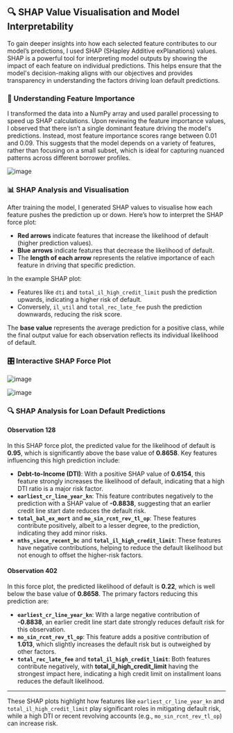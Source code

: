 ## 🔍 SHAP Value Visualisation and Model Interpretability

To gain deeper insights into how each selected feature contributes to our model’s predictions, I used SHAP (SHapley Additive exPlanations) values. SHAP is a powerful tool for interpreting model outputs by showing the impact of each feature on individual predictions. This helps ensure that the model's decision-making aligns with our objectives and provides transparency in understanding the factors driving loan default predictions.

### 🧩 Understanding Feature Importance

I transformed the data into a NumPy array and used parallel processing to speed up SHAP calculations. Upon reviewing the feature importance values, I observed that there isn’t a single dominant feature driving the model's predictions. Instead, most feature importance scores range between 0.01 and 0.09. This suggests that the model depends on a variety of features, rather than focusing on a small subset, which is ideal for capturing nuanced patterns across different borrower profiles.

![image](https://github.com/user-attachments/assets/579685a3-4427-4530-9bac-30d72aa3bc63)


### 📊 SHAP Analysis and Visualisation

After training the model, I generated SHAP values to visualise how each feature pushes the prediction up or down. Here’s how to interpret the SHAP force plot:

- **Red arrows** indicate features that increase the likelihood of default (higher prediction values).
- **Blue arrows** indicate features that decrease the likelihood of default.
- The **length of each arrow** represents the relative importance of each feature in driving that specific prediction.

In the example SHAP plot:
- Features like `dti` and `total_il_high_credit_limit` push the prediction upwards, indicating a higher risk of default.
- Conversely, `il_util` and `total_rec_late_fee` push the prediction downwards, reducing the risk score.
  
The **base value** represents the average prediction for a positive class, while the final output value for each observation reflects its individual likelihood of default.

### 🎛️ Interactive SHAP Force Plot

![image](https://github.com/user-attachments/assets/ff1c4d45-3a69-4ba0-ab29-410e581dafe4)

![image](https://github.com/user-attachments/assets/53c7f5a6-5ea0-4cd9-be8b-bc2a6294abcf)


### 🔍 SHAP Analysis for Loan Default Predictions

#### Observation 128

In this SHAP force plot, the predicted value for the likelihood of default is **0.95**, which is significantly above the base value of **0.8658**. Key features influencing this high prediction include:

- **Debt-to-Income (DTI)**: With a positive SHAP value of **0.6154**, this feature strongly increases the likelihood of default, indicating that a high DTI ratio is a major risk factor.
- **`earliest_cr_line_year_kn`**: This feature contributes negatively to the prediction with a SHAP value of **-0.8838**, suggesting that an earlier credit line start date reduces the default risk.
- **`total_bal_ex_mort`** and **`mo_sin_rcnt_rev_tl_op`**: These features contribute positively, albeit to a lesser degree, to the prediction, indicating they add minor risks.
- **`mths_since_recent_bc`** and **`total_il_high_credit_limit`**: These features have negative contributions, helping to reduce the default likelihood but not enough to offset the higher-risk factors.

#### Observation 402

In this force plot, the predicted likelihood of default is **0.22**, which is well below the base value of **0.8658**. The primary factors reducing this prediction are:

- **`earliest_cr_line_year_kn`**: With a large negative contribution of **-0.8838**, an earlier credit line start date strongly reduces default risk for this observation.
- **`mo_sin_rcnt_rev_tl_op`**: This feature adds a positive contribution of **1.013**, which slightly increases the default risk but is outweighed by other factors.
- **`total_rec_late_fee`** and **`total_il_high_credit_limit`**: Both features contribute negatively, with **total_il_high_credit_limit** having the strongest impact here, indicating a high credit limit on installment loans reduces the default likelihood.

---

These SHAP plots highlight how features like `earliest_cr_line_year_kn` and `total_il_high_credit_limit` play significant roles in mitigating default risk, while a high DTI or recent revolving accounts (e.g., `mo_sin_rcnt_rev_tl_op`) can increase risk.

